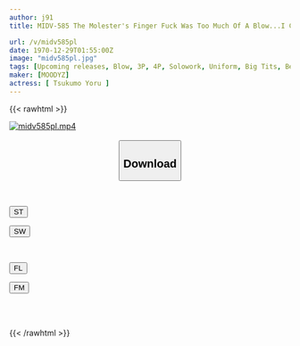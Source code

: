 ```yaml
---
author: j91
title: MIDV-585 The Molester's Finger Fuck Was Too Much Of A Blow...I Couldn't Even Make A Sound And My Love Juices Overflowed And I Was Forced To Pull The Strings, Yoru Tsukigumo

url: /v/midv585pl
date: 1970-12-29T01:55:00Z
image: "midv585pl.jpg"
tags: [Upcoming releases, Blow, 3P, 4P, Solowork, Uniform, Big Tits, Beautiful Girl	]
maker: [MOODYZ]
actress: [ Tsukumo Yoru ]
---
```



{{< rawhtml >}}

<div class="video" data-videoid="pending_link.html">
    <a href="javascript:;">
        <img src="/v/midv585pl/midv585pl.jpg" width="WIDTH" height="HEIGHT" alt="midv585pl.mp4" loading="lazy">
    </a>
</div>

<script type="text/javascript" src="https://j91.asia/asset/on-demand-pend.js"></script>

<br>
  <link rel="stylesheet" href="https://j91.asia/asset/bs5.css">
  
  <center>
  <button class="btn btn-primary" type="button" data-bs-toggle="collapse" data-bs-target=".multi-collapse" aria-expanded="false" aria-controls="multiCollapseExample1 multiCollapseExample2"><h2>Download</h2></button></center>
</p>
<div class="row">
  <div class="col">
    <div class="collapse multi-collapse" id="multiCollapseExample1">
      <div class="card card-body">
	      	      <br>
<div class="buttons">  
<p><a href="https://j91.asia/pending_link.html" target="_blank"><button class="btn-hover color-3"><i class="fa fa-download"></i> ST</button></a></p>
<p><a href="https://j91.asia/pending_link.html" target="_blank"><button class="btn-hover color-2"><i class="fa fa-download"></i> SW</button></a></p></div>
    </div>
  </div>
</div>
  <div class="col">
    <div class="collapse multi-collapse" id="multiCollapseExample2">
      <div class="card card-body">
	      <br>
<div class="buttons">
<p><a href="https://j91.asia/pending_link.html" target="_blank"><button class="btn-hover color-9"><i class="fa fa-download"></i> FL</button></a></p>
<p><a href="https://j91.asia/pending_link.html" target="_blank"><button class="btn-hover color-8"><i class="fa fa-download"></i> FM</button></a></p></div>
<br><br>
      </div>
    </div>
  </div>
</div>

{{< /rawhtml >}}